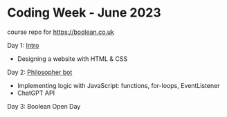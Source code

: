 # Coding Week - June 2023
course repo for https://boolean.co.uk

Day 1: <a href="/Code-Along/Day_1-HTML%26CSS/">Intro</a>
- Designing a website with HTML & CSS

Day 2: <a href="/Code-Along/Day_2-OpenAI-API/">Philosopher bot</a>
- Implementing logic with JavaScript: functions, for-loops, EventListener
- ChatGPT API

Day 3: Boolean Open Day

